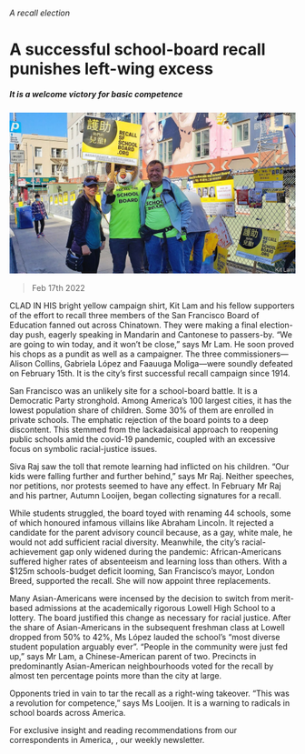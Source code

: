 ###### A recall election

# A successful school-board recall punishes left-wing excess 

##### It is a welcome victory for basic competence 

![image](images/20220219_USP006_0.jpg) 

> Feb 17th 2022 

CLAD IN HIS bright yellow campaign shirt, Kit Lam and his fellow supporters of the effort to recall three members of the San Francisco Board of Education fanned out across Chinatown. They were making a final election-day push, eagerly speaking in Mandarin and Cantonese to passers-by. “We are going to win today, and it won’t be close,” says Mr Lam. He soon proved his chops as a pundit as well as a campaigner. The three commissioners—Alison Collins, Gabriela López and Faauuga Moliga—were soundly defeated on February 15th. It is the city’s first successful recall campaign since 1914.

San Francisco was an unlikely site for a school-board battle. It is a Democratic Party stronghold. Among America’s 100 largest cities, it has the lowest population share of children. Some 30% of them are enrolled in private schools. The emphatic rejection of the board points to a deep discontent. This stemmed from the lackadaisical approach to reopening public schools amid the covid-19 pandemic, coupled with an excessive focus on symbolic racial-justice issues.


Siva Raj saw the toll that remote learning had inflicted on his children. “Our kids were falling further and further behind,” says Mr Raj. Neither speeches, nor petitions, nor protests seemed to have any effect. In February Mr Raj and his partner, Autumn Looijen, began collecting signatures for a recall.

While students struggled, the board toyed with renaming 44 schools, some of which honoured infamous villains like Abraham Lincoln. It rejected a candidate for the parent advisory council because, as a gay, white male, he would not add sufficient racial diversity. Meanwhile, the city’s racial-achievement gap only widened during the pandemic: African-Americans suffered higher rates of absenteeism and learning loss than others. With a $125m schools-budget deficit looming, San Francisco’s mayor, London Breed, supported the recall. She will now appoint three replacements.

Many Asian-Americans were incensed by the decision to switch from merit-based admissions at the academically rigorous Lowell High School to a lottery. The board justified this change as necessary for racial justice. After the share of Asian-Americans in the subsequent freshman class at Lowell dropped from 50% to 42%, Ms López lauded the school’s “most diverse student population arguably ever”. “People in the community were just fed up,” says Mr Lam, a Chinese-American parent of two. Precincts in predominantly Asian-American neighbourhoods voted for the recall by almost ten percentage points more than the city at large.

Opponents tried in vain to tar the recall as a right-wing takeover. “This was a revolution for competence,” says Ms Looijen. It is a warning to radicals in school boards across America.

For exclusive insight and reading recommendations from our correspondents in America, , our weekly newsletter.

